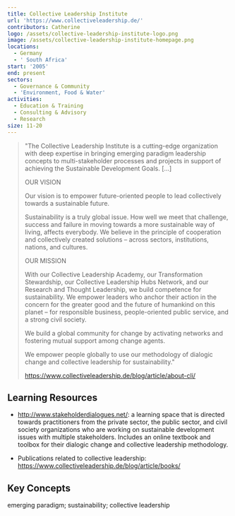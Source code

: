```yaml
---
title: Collective Leadership Institute
url: 'https://www.collectiveleadership.de/'
contributors: Catherine
logo: /assets/collective-leadership-institute-logo.png
image: /assets/collective-leadership-institute-homepage.png
locations:
  - Germany
  - ' South Africa'
start: '2005'
end: present
sectors:
  - Governance & Community
  - 'Environment, Food & Water'
activities:
  - Education & Training
  - Consulting & Advisory
  - Research
size: 11-20
---
```

> "The Collective Leadership Institute is a cutting-edge organization with deep expertise in bringing emerging paradigm leadership concepts to multi-stakeholder processes and projects in support of achieving the Sustainable Development Goals. [...]
> 
> OUR VISION
> 
> Our vision is to empower future-oriented people to lead collectively towards a sustainable future.
> 
> Sustainability is a truly global issue. How well we meet that challenge, success and failure in moving towards a more sustainable way of living, affects everybody. We believe in the principle of cooperation and collectively created solutions – across sectors, institutions, nations, and cultures.
> 
> OUR MISSION
> 
> With our Collective Leadership Academy, our Transformation Stewardship, our Collective Leadership Hubs Network, and our Research and Thought Leadership, we build competence for sustainability. We empower leaders who anchor their action in the concern for the greater good and the future of humankind on this planet – for responsible business, people-oriented public service, and a strong civil society.
> 
> We build a global community for change by activating networks and fostering mutual support among change agents.
> 
> We empower people globally to use our methodology of dialogic change and collective leadership for sustainability."
> 
> https://www.collectiveleadership.de/blog/article/about-cli/ 

## Learning Resources

- http://www.stakeholderdialogues.net/: a learning space that is directed towards practitioners from the private sector, the public sector, and civil society organizations who are working on sustainable development issues with multiple stakeholders. Includes an online textbook and toolbox for their dialogic change and collective leadership methodology. 

- Publications related to collective leadership: https://www.collectiveleadership.de/blog/article/books/ 

## Key Concepts

emerging paradigm; sustainability; collective leadership
